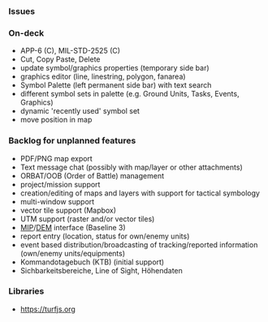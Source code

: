 ### Issues

### On-deck
* APP-6 (C), MIL-STD-2525 (C)
* Cut, Copy Paste, Delete
* update symbol/graphics properties (temporary side bar)
* graphics editor (line, linestring, polygon, fanarea)
* Symbol Palette (left permanent side bar) with text search
* different symbol sets in palette (e.g. Ground Units, Tasks, Events, Graphics)
* dynamic 'recently used' symbol set
* move position in map

### Backlog for unplanned features
* PDF/PNG map export
* Text message chat (possibly with map/layer or other attachments)
* ORBAT/OOB (Order of Battle) management
* project/mission support
* creation/editing of maps and layers with support for tactical symbology
* multi-window support
* vector tile support (Mapbox)
* UTM support (raster and/or vector tiles)
* [MIP](https://public.mip-interop.org/Pages/Default.aspx)/[DEM](https://public.mip-interop.org/Public%20Document%20Library/04-Baseline_3.1/Interface-Specification/MTIDP/MTIDP-3.1.2-AnnexB-MIP_DEM_Specification.pdf) interface (Baseline 3)
* report entry (location, status for own/enemy units)
* event based distribution/broadcasting of tracking/reported information (own/enemy units/equipments)
* Kommandotagebuch (KTB) (initial support)
* Sichbarkeitsbereiche, Line of Sight, Höhendaten

### Libraries
* https://turfjs.org